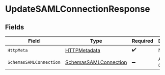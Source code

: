 # UpdateSAMLConnectionResponse


## Fields

| Field                                                                     | Type                                                                      | Required                                                                  | Description                                                               |
| ------------------------------------------------------------------------- | ------------------------------------------------------------------------- | ------------------------------------------------------------------------- | ------------------------------------------------------------------------- |
| `HttpMeta`                                                                | [HTTPMetadata](../../Models/Components/HTTPMetadata.md)                   | :heavy_check_mark:                                                        | N/A                                                                       |
| `SchemasSAMLConnection`                                                   | [SchemasSAMLConnection](../../Models/Components/SchemasSAMLConnection.md) | :heavy_minus_sign:                                                        | A SAML Connection                                                         |